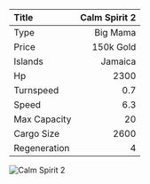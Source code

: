 |Title        | Calm Spirit 2
|:-|-:
|Type         | Big Mama
|Price        | 150k Gold    
|Islands      | Jamaica
|Hp           | 2300
|Turnspeed    | 0.7
|Speed        | 6.3
|Max Capacity | 20
|Cargo Size   | 2600
|Regeneration | 4

<img src="assets/img/calmSpirit.png" alt="Calm Spirit 2">
